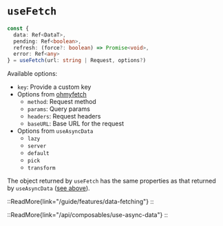 # `useFetch`

```ts
const {
  data: Ref<DataT>,
  pending: Ref<boolean>,
  refresh: (force?: boolean) => Promise<void>,
  error: Ref<any>
} = useFetch(url: string | Request, options?)
```

Available options:

* `key`: Provide a custom key
* Options from [ohmyfetch](https://github.com/unjs/ohmyfetch)
  * `method`: Request method
  * `params`: Query params
  * `headers`: Request headers
  * `baseURL`: Base URL for the request
* Options from `useAsyncData`
  * `lazy`
  * `server`
  * `default`
  * `pick`
  * `transform`

The object returned by `useFetch` has the same properties as that returned by `useAsyncData` ([see above](#useasyncdata)).

::ReadMore{link="/guide/features/data-fetching"}
::

::ReadMore{link="/api/composables/use-async-data"}
::
